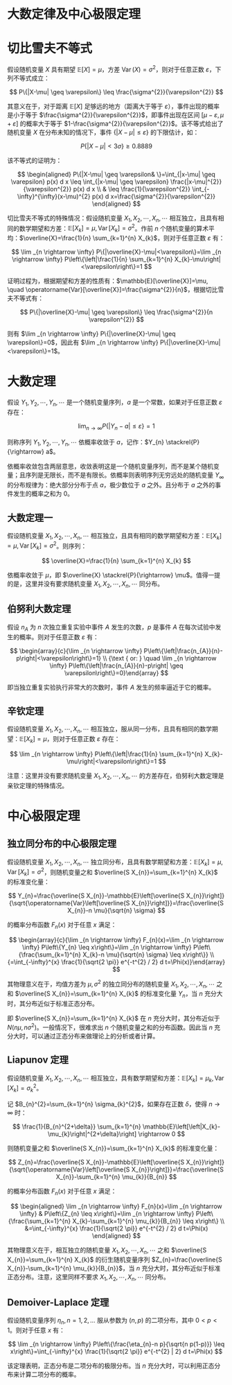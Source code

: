 # 大数定律及中心极限定理

# 切比雪夫不等式

假设随机变量 $X$ 具有期望 $\mathbb{E}[X]=\mu$，方差 $\operatorname{Var}(X)=\sigma^{2}$，则对于任意正数 $\varepsilon$，下列不等式成立：

$$
P\{|X-\mu| \geq \varepsilon\} \leq \frac{\sigma^{2}}{\varepsilon^{2}}
$$

其意义在于，对于距离 $\mathbb{E}[X]$ 足够远的地方（距离大于等于 $\varepsilon$），事件出现的概率是小于等于 $\frac{\sigma^{2}}{\varepsilon^{2}}$，即事件出现在区间 $[\mu-\varepsilon, \mu+\varepsilon]$ 的概率大于等于 $1-\frac{\sigma^{2}}{\varepsilon^{2}}$。该不等式给出了随机变量 $X$ 在分布未知的情况下，事件 $\{|X-\mu| \leq \varepsilon\}$ 的下限估计，如：

$$
P\{|X-\mu|<3 \sigma\} \geq 0.8889
$$

该不等式的证明为：

$$
\begin{aligned} P\{|X-\mu| \geq \varepsilon& \}=\int_{|x-\mu| \geq \varepsilon} p(x) d x \leq \int_{|x-\mu| \geq \varepsilon} \frac{|x-\mu|^{2}}{\varepsilon^{2}} p(x) d x \\ & \leq \frac{1}{\varepsilon^{2}} \int_{-\infty}^{\infty}(x-\mu)^{2} p(x) d x=\frac{\sigma^{2}}{\varepsilon^{2}} \end{aligned}
$$

切比雪夫不等式的特殊情况：假设随机变量 $X_{1}, X_{2}, \cdots, X_{n}, \cdots$ 相互独立，且具有相同的数学期望和方差：$\mathbb{E}\left[X_{k}\right]=\mu, \operatorname{Var}\left[X_{k}\right]=\sigma^{2}$。作前 $n$ 个随机变量的算术平均：$\overline{X}=\frac{1}{n} \sum_{k=1}^{n} X_{k}$，则对于任意正数 $\varepsilon$ 有：

$$
\lim _{n \rightarrow \infty} P\{|\overline{X}-\mu|<\varepsilon\}=\lim _{n \rightarrow \infty} P\left\{\left|\frac{1}{n} \sum_{k=1}^{n} X_{k}-\mu\right|<\varepsilon\right\}=1
$$

证明过程为，根据期望和方差的性质有：$\mathbb{E}[\overline{X}]=\mu, \quad \operatorname{Var}[\overline{X}]=\frac{\sigma^{2}}{n}$，根据切比雪夫不等式有：

$$
P\{|\overline{X}-\mu| \geq \varepsilon\} \leq \frac{\sigma^{2}}{n \varepsilon^{2}}
$$

则有 $\lim _{n \rightarrow \infty} P\{|\overline{X}-\mu| \geq \varepsilon\}=0$，因此有 $\lim _{n \rightarrow \infty} P\{|\overline{X}-\mu|<\varepsilon\}=1$。

# 大数定理

假设 $Y_{1}, Y_{2}, \cdots, Y_{n}, \cdots$ 是一个随机变量序列，$a$ 是一个常数，如果对于任意正数 $\varepsilon$ 存在：

$$
\lim _{n \rightarrow \infty} P\left\{\left|Y_{n}-a\right| \leq \varepsilon\right\}=1
$$

则称序列 $Y_{1}, Y_{2}, \cdots, Y_{n}, \cdots$ 依概率收敛于 $a$，记作：$Y_{n} \stackrel{P}{\rightarrow} a$。

依概率收敛包含两层意思，收敛表明这是一个随机变量序列，而不是某个随机变量；且序列是无限长，而不是有限长。依概率则表明序列无穷远处的随机变量 $Y_{\infty}$ 的分布规律为：绝大部分分布于点 $a$，极少数位于 $a$ 之外。且分布于 $a$ 之外的事件发生的概率之和为 0。

## 大数定理一

假设随机变量 $X_{1}, X_{2}, \cdots, X_{n}, \cdots$ 相互独立，且具有相同的数学期望和方差：$\mathbb{E}\left[X_{k}\right]=\mu, \operatorname{Var}\left[X_{k}\right]=\sigma^{2}$。则序列：

$$
\overline{X}=\frac{1}{n} \sum_{k=1}^{n} X_{k}
$$

依概率收敛于 $\mu$，即 $\overline{X} \stackrel{P}{\rightarrow} \mu$。值得一提的是，这里并没有要求随机变量 $X_{1}, X_{2}, \cdots, X_{n}, \cdots$ 同分布。

## 伯努利大数定理

假设 $n_{A}$ 为 $n$ 次独立重复实验中事件 $A$ 发生的次数，$p$ 是事件 $A$ 在每次试验中发生的概率。则对于任意正数 $\varepsilon$ 有：

$$
\begin{array}{c}{\lim _{n \rightarrow \infty} P\left\{\left|\frac{n_{A}}{n}-p\right|<\varepsilon\right\}=1} \\ {\text { or: } \quad \lim _{n \rightarrow \infty} P\left\{\left|\frac{n_{A}}{n}-p\right| \geq \varepsilon\right\}=0}\end{array}
$$

即当独立重复实验执行非常大的次数时，事件 $A$ 发生的频率逼近于它的概率。

## 辛钦定理

假设随机变量 $X_{1}, X_{2}, \cdots, X_{n}, \cdots$ 相互独立，服从同一分布，且具有相同的数学期望：$\mathbb{E}\left[X_{k}\right]=\mu$，则对于任意正数 $\varepsilon$ 存在：

$$
\lim _{n \rightarrow \infty} P\left\{\left|\frac{1}{n} \sum_{k=1}^{n} X_{k}-\mu\right|<\varepsilon\right\}=1
$$

注意：这里并没有要求随机变量 $X_{1}, X_{2}, \cdots, X_{n}, \cdots$ 的方差存在，伯努利大数定理是亲钦定理的特殊情况。

# 中心极限定理

## 独立同分布的中心极限定理

假设随机变量 $X_{1}, X_{2}, \cdots, X_{n}, \cdots$ 独立同分布，且具有数学期望和方差：$\mathbb{E}\left[X_{k}\right]=\mu, \operatorname{Var}\left[X_{k}\right]=\sigma^{2}$，则随机变量之和 $\overline{S X_{n}}=\sum_{k=1}^{n} X_{k}$ 的标准变化量：

$$
Y_{n}=\frac{\overline{S X_{n}}-\mathbb{E}\left[\overline{S X_{n}}\right]}{\sqrt{\operatorname{Var}\left[\overline{S X_{n}}\right]}}=\frac{\overline{S X_{n}}-n \mu}{\sqrt{n} \sigma}
$$

的概率分布函数 $F_{n}(x)$ 对于任意 $x$ 满足：

$$
\begin{array}{c}{\lim _{n \rightarrow \infty} F_{n}(x)=\lim _{n \rightarrow \infty} P\left\{Y_{n} \leq x\right\}=\lim _{n \rightarrow \infty} P\left\{\frac{\sum_{k=1}^{n} X_{k}-n \mu}{\sqrt{n} \sigma} \leq x\right\}} \\ {=\int_{-\infty}^{x} \frac{1}{\sqrt{2 \pi}} e^{-t^{2} / 2} d t=\Phi(x)}\end{array}
$$

其物理意义在于，均值方差为 $\mu, \sigma^{2}$ 的独立同分布的随机变量 $X_{1}, X_{2}, \cdots, X_{n}, \cdots$ 之和 $\overline{S X_{n}}=\sum_{k=1}^{n} X_{k}$ 的标准变化量 $Y_n$，当 $n$ 充分大时，其分布近似于标准正态分布。

即 $\overline{S X_{n}}=\sum_{k=1}^{n} X_{k}$ 在 $n$ 充分大时，其分布近似于 $N\left(n \mu, n \sigma^{2}\right)$。一般情况下，很难求出 $n$ 个随机变量之和的分布函数。因此当 $n$ 充分大时，可以通过正态分布来做理论上的分析或者计算。

## Liapunov 定理

假设随机变量 $X_{1}, X_{2}, \cdots, X_{n}, \cdots$ 相互独立，具有数学期望和方差：$\mathbb{E}\left[X_{k}\right]=\mu_{k}, \operatorname{Var}\left[X_{k}\right]=\sigma_{k}^{2}$。

记 $B_{n}^{2}=\sum_{k=1}^{n} \sigma_{k}^{2}$，如果存在正数 $\delta$，使得 $n \rightarrow \infty$ 时：

$$
\frac{1}{B_{n}^{2+\delta}} \sum_{k=1}^{n} \mathbb{E}\left[\left|X_{k}-\mu_{k}\right|^{2+\delta}\right] \rightarrow 0
$$

则随机变量之和 $\overline{S X_{n}}=\sum_{k=1}^{n} X_{k}$ 的标准变化量：

$$
Z_{n}=\frac{\overline{S X_{n}}-\mathbb{E}\left[\overline{S X_{n}}\right]}{\sqrt{\operatorname{Var}\left[\overline{S X_{n}}\right]}}=\frac{\overline{S X_{n}}-\sum_{k=1}^{n} \mu_{k}}{B_{n}}
$$

的概率分布函数 $F_{n}(x)$ 对于任意 $x$ 满足：

$$
\begin{aligned} \lim _{n \rightarrow \infty} F_{n}(x)=\lim _{n \rightarrow \infty} & P\left\{Z_{n} \leq x\right\}=\lim _{n \rightarrow \infty} P\left\{\frac{\sum_{k=1}^{n} X_{k}-\sum_{k=1}^{n} \mu_{k}}{B_{n}} \leq x\right\} \\ &=\int_{-\infty}^{x} \frac{1}{\sqrt{2 \pi}} e^{-t^{2} / 2} d t=\Phi(x) \end{aligned}
$$

其物理意义在于，相互独立的随机变量 $X_{1}, X_{2}, \cdots, X_{n}, \cdots$ 之和 $\overline{S X_{n}}=\sum_{k=1}^{n} X_{k}$ 的衍生随机变量序列 $Z_{n}=\frac{\overline{S X_{n}}-\sum_{k=1}^{n} \mu_{k}}{B_{n}}$，当 $n$ 充分大时，其分布近似于标准正态分布。注意，这里同样不要求 $X_{1}, X_{2}, \cdots, X_{n}, \cdots$ 同分布。

## Demoiver-Laplace 定理

假设随机变量序列 $\eta_{n}, n=1,2, \dots$ 服从参数为 $(n, p)$ 的二项分布，其中 $0<p<1$。则对于任意 $x$ 有：

$$
\lim _{n \rightarrow \infty} P\left\{\frac{\eta_{n}-n p}{\sqrt{n p(1-p)}} \leq x\right\}=\int_{-\infty}^{x} \frac{1}{\sqrt{2 \pi}} e^{-t^{2} | 2} d t=\Phi(x)
$$

该定理表明，正态分布是二项分布的极限分布。当 $n$ 充分大时，可以利用正态分布来计算二项分布的概率。
